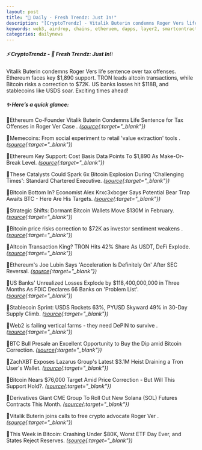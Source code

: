 ```yaml
---
layout: post
title: "🌇 Daily - Fresh Trendz: Just In!"
description: "[CryptoTrendz] - Vitalik Buterin condemns Roger Vers life sentence over tax offenses. Ethereum faces key $1,890 support. TRON leads altcoin transactions, while Bitcoin risks a correction to $72K. US banks losses hit $118B, and stablecoins like USDS soar. Exciting times ahead!"
keywords: web3, airdrop, chains, etheruem, dapps, layer2, smartcontracts, altcoins, cryptocurrency
categories: dailynews
---
```


##### ⚡ CryptoTrendz - 📌 *Fresh Trendz: Just In!:*

Vitalik Buterin condemns Roger Vers life sentence over tax offenses. Ethereum faces key $1,890 support. TRON leads altcoin transactions, while Bitcoin risks a correction to $72K. US banks losses hit $118B, and stablecoins like USDS soar. Exciting times ahead!

##### ✨ *Here’s a quick glance:*


🔹Ethereum Co-Founder Vitalik Buterin Condemns Life Sentence for Tax Offenses in Roger Ver Case . *([source](https://s.avyag.com/ell6){:target="_blank"})*

🔹Memecoins: From social experiment to retail 'value extraction' tools . *([source](https://s.avyag.com/4nqa){:target="_blank"})*

🔹Ethereum Key Support: Cost Basis Data Points To $1,890 As Make-Or-Break Level. *([source](https://s.avyag.com/jbo7){:target="_blank"})*

🔹These Catalysts Could Spark 6x Bitcoin Explosion During 'Challenging Times': Standard Chartered Executive. *([source](https://s.avyag.com/knx6){:target="_blank"})*

🔹Bitcoin Bottom In? Economist Alex Krxc3xbcger Says Potential Bear Trap Awaits BTC - Here Are His Targets. *([source](https://s.avyag.com/zj55){:target="_blank"})*

🔹Strategic Shifts: Dormant Bitcoin Wallets Move $130M in February. *([source](https://s.avyag.com/1j8q){:target="_blank"})*

🔹Bitcoin price risks correction to $72K as investor sentiment weakens . *([source](https://s.avyag.com/gaxv){:target="_blank"})*

🔹Altcoin Transaction King? TRON Hits 42% Share As USDT, DeFi Explode. *([source](https://s.avyag.com/6pu3){:target="_blank"})*

🔹Ethereum's Joe Lubin Says 'Acceleration Is Definitely On' After SEC Reversal. *([source](https://s.avyag.com/mplz){:target="_blank"})*

🔹US Banks' Unrealized Losses Explode by $118,400,000,000 in Three Months As FDIC Declares 66 Banks on 'Problem List'. *([source](https://s.avyag.com/hk83){:target="_blank"})*

🔹Stablecoin Sprint: USDS Rockets 63%, PYUSD Skyward 49% in 30-Day Supply Climb. *([source](https://s.avyag.com/sd3l){:target="_blank"})*

🔹Web2 is failing vertical farms - they need DePIN to survive . *([source](https://s.avyag.com/bqe6){:target="_blank"})*

🔹BTC Bull Presale an Excellent Opportunity to Buy the Dip amid Bitcoin Correction. *([source](https://s.avyag.com/skg2){:target="_blank"})*

🔹ZachXBT Exposes Lazarus Group's Latest $3.1M Heist Draining a Tron User's Wallet. *([source](https://s.avyag.com/k4my){:target="_blank"})*

🔹Bitcoin Nears $76,000 Target Amid Price Correction - But Will This Support Hold?. *([source](https://s.avyag.com/27xr){:target="_blank"})*

🔹Derivatives Giant CME Group To Roll Out New Solana (SOL) Futures Contracts This Month. *([source](https://s.avyag.com/57nx){:target="_blank"})*

🔹Vitalik Buterin joins calls to free crypto advocate Roger Ver . *([source](https://s.avyag.com/sulh){:target="_blank"})*

🔹This Week in Bitcoin: Crashing Under $80K, Worst ETF Day Ever, and States Reject Reserves. *([source](https://s.avyag.com/gv18){:target="_blank"})*
